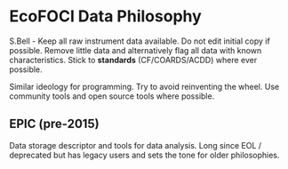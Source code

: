 # EcoFOCI Data Philosophy

S.Bell - Keep all raw instrument data available.  Do not edit initial copy if possible.  Remove little data and alternatively flag all data with known characteristics.  Stick to **standards** (CF/COARDS/ACDD) where ever possible.

Similar ideology for programming.  Try to avoid reinventing the wheel.  Use community tools and open source tools where possible.

## EPIC (pre-2015)
Data storage descriptor and tools for data analysis.  Long since EOL / deprecated but has legacy users and sets the tone for older philosophies.